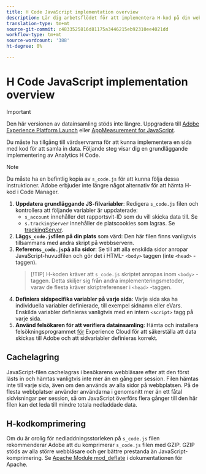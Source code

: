 ```yaml
---
title: H Code JavaScript implementation overview
description: Lär dig arbetsflödet för att implementera H-kod på din webbplats.
translation-type: tm+mt
source-git-commit: c4833525816d81175a3446215eb92310ee4021dd
workflow-type: tm+mt
source-wordcount: '388'
ht-degree: 0%

---
```



# H Code JavaScript implementation overview

>[!IMPORTANT]
>
>Den här versionen av datainsamling stöds inte längre. Uppgradera till [Adobe Experience Platform Launch](../../launch/overview.md) eller [AppMeasurement for JavaScript](../overview.md).

Du måste ha tillgång till värdservrarna för att kunna implementera en sida med kod för att samla in data. Följande steg visar dig en grundläggande implementering av Analytics H Code.

>[!NOTE]
>
>Du måste ha en befintlig kopia av `s_code.js` för att kunna följa dessa instruktioner. Adobe erbjuder inte längre något alternativ för att hämta H-kod i Code Manager.

1. **Uppdatera grundläggande JS-filvariabler**: Redigera `s_code.js` filen och kontrollera att följande variabler är uppdaterade:
   * `s_account` innehåller det rapportsvit-ID som du vill skicka data till. Se
   * `s.trackingServer` innehåller de platscookies som lagras. Se [trackingServer](../../vars/config-vars/trackingserver.md).
2. **Lägg`s_code.js`filen på din plats** som värd: Den här filen finns vanligtvis tillsammans med andra skript på webbservern.
3. **Referens`s_code.js`på alla sidor**: Se till att alla enskilda sidor anropar JavaScript-huvudfilen och gör det i HTML- `<body>` taggen (inte `<head>` -taggen).
   > [!TIP] H-koden kräver att `s_code.js` skriptet anropas inom `<body>` -taggen. Detta skiljer sig från andra implementeringsmetoder, varav de flesta kräver skriptreferenser i `<head>` -taggen.
4. **Definiera sidspecifika variabler på varje sida**: Varje sida ska ha individuella variabler definierade, till exempel sidnamn eller eVars. Enskilda variabler definieras vanligtvis med en intern `<script>` tagg på varje sida.
5. **Använd felsökaren för att verifiera datainsamling**: Hämta och installera felsökningsprogrammet [för](../../validate/debugger.md) Experience Cloud för att säkerställa att data skickas till Adobe och att sidvariabler definieras korrekt.

## Cachelagring

JavaScript-filen cachelagras i besökarens webbläsare efter att den först lästs in och hämtas vanligtvis inte mer än en gång per session. Filen hämtas inte till varje sida, även om den används av alla sidor på webbplatsen. På de flesta webbplatser använder användarna i genomsnitt mer än ett fåtal sidvisningar per session, så om JavaScript överförs flera gånger till den här filen kan det leda till mindre totala nedladdade data.

## H-kodkomprimering

Om du är orolig för nedladdningsstorleken på `s_code.js` filen rekommenderar Adobe att du komprimerar `s_code.js` filen med GZIP. GZIP stöds av alla större webbläsare och ger bättre prestanda än JavaScript-komprimering. Se [Apache Module mod_deflate](http://httpd.apache.org/docs/current/mod/mod_deflate.html) i dokumentationen för Apache.
